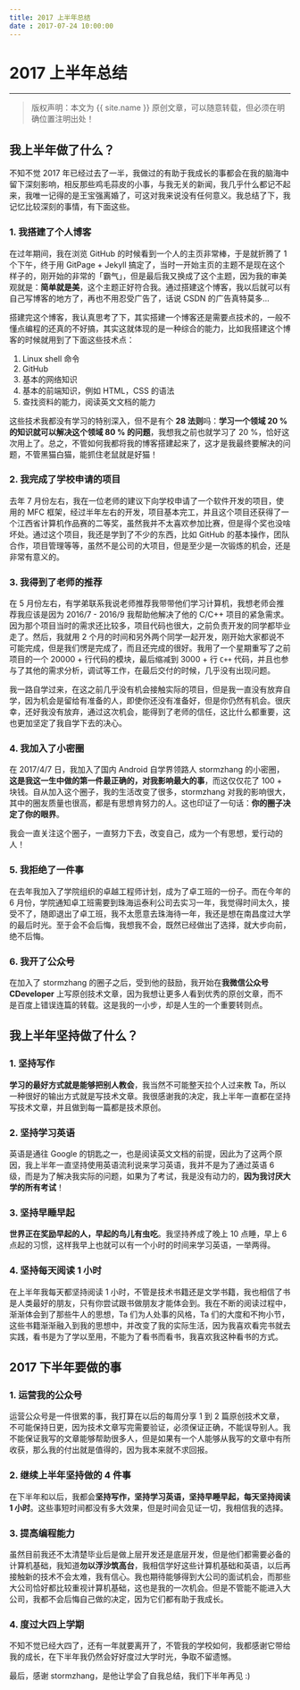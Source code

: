 ```yaml
---
title: 2017 上半年总结 
date : 2017-07-24 10:00:00
---
```


# 2017 上半年总结
***
> 版权声明：本文为 {{ site.name }} 原创文章，可以随意转载，但必须在明确位置注明出处！ 

## 我上半年做了什么？
不知不觉 2017 年已经过去了一半，我做过的有助于我成长的事都会在我的脑海中留下深刻影响，相反那些鸡毛蒜皮的小事，与我无关的新闻，我几乎什么都记不起来，我唯一记得的是王宝强离婚了，可这对我来说没有任何意义。我总结了下，我记忆比较深刻的事情，有下面这些。

### 1. 我搭建了个人博客
在过年期间，我在浏览 GitHub 的时候看到一个人的主页非常棒，于是就折腾了 1 个下午，终于用 GitPage + Jekyll 搞定了，当时一开始主页的主题不是现在这个样子的，刚开始的非常的「霸气」，但是最后我又换成了这个主题，因为我的审美观就是：**简单就是美**，这个主题正好符合我。通过搭建这个博客，我以后就可以有自己写博客的地方了，再也不用忍受广告了，话说 CSDN 的广告真特莫多...

搭建完这个博客，我认真思考了下，其实搭建一个博客还是需要点技术的，一般不懂点编程的还真的不好搞，其实这就体现的是一种综合的能力，比如我搭建这个博客的时候就用到了下面这些技术点：
1. Linux shell 命令
2. GitHub 
3. 基本的网络知识
4. 基本的前端知识，例如 HTML，CSS 的语法
5. 查找资料的能力，阅读英文文档的能力

这些技术我都没有学习的特别深入，但不是有个 **28 法则**吗：**学习一个领域 20 % 的知识就可以解决这个领域 80 % 的问题**，我想我之前也就学习了 20 %，恰好这次用上了。总之，不管如何我都将我的博客搭建起来了，这才是我最终要解决的问题，不管黑猫白猫，能抓住老鼠就是好猫！


### 2. 我完成了学校申请的项目
去年 7 月份左右，我在一位老师的建议下向学校申请了一个软件开发的项目，使用的 MFC 框架，经过半年左右的开发，项目基本完工，并且这个项目还获得了一个江西省计算机作品赛的二等奖，虽然我并不太喜欢参加比赛，但是得个奖也没啥坏处。通过这个项目，我还是学到了不少的东西，比如 GitHub 的基本操作，团队合作，项目管理等等，虽然不是公司的大项目，但是至少是一次锻炼的机会，还是非常有意义的。


### 3. 我得到了老师的推荐
在 5 月份左右，有学弟联系我说老师推荐我带带他们学习计算机，我想老师会推荐我应该是因为 2016/7 - 2016/9 我帮助他解决了他的 C/C++ 项目的紧急需求。因为那个项目当时的需求还比较多，项目代码也很大，之前负责开发的同学都毕业走了。然后，我就用 2 个月的时间和另外两个同学一起开发，刚开始大家都说不可能完成，但是我们愣是完成了，而且还完成的很好。我用了一个星期重写了之前项目的一个 20000 + 行代码的模块，最后缩减到 3000 + 行 `C++` 代码，并且也参与了其他的需求分析，调试等工作，在最后交付的时候，几乎没有出现问题。

我一路自学过来，在这之前几乎没有机会接触实际的项目，但是我一直没有放弃自学，因为机会是留给有准备的人，即使你还没有准备好，但是你仍然有机会。很庆幸，还好我没有放弃，通过这次机会，能得到了老师的信任，这比什么都重要，这也更加坚定了我自学下去的决心。


### 4. 我加入了小密圈
在 2017/4/7 日，我加入了国内 Android 自学界领路人 stormzhang 的小密圈，**这是我这一生中做的第一件最正确的，对我影响最大的事**，而这仅仅花了 100 + 块钱。自从加入这个圈子，我的生活改变了很多，stormzhang 对我的影响很大，其中的圈友质量也很高，都是有思想肯努力的人。这也印证了一句话：**你的圈子决定了你的眼界**。

我会一直关注这个圈子，一直努力下去，改变自己，成为一个有思想，爱行动的人！


### 5. 我拒绝了一件事
在去年我加入了学院组织的卓越工程师计划，成为了卓工班的一份子。而在今年的 6 月份，学院通知卓工班需要到珠海运泰利公司去实习一年，我觉得时间太久，接受不了，随即退出了卓工班，我不太愿意去珠海待一年，我还是想在南昌度过大学的最后时光。至于会不会后悔，我想我不会，既然已经做出了选择，就大步向前，绝不后悔。


### 6. 我开了公众号
在加入了 stormzhang 的圈子之后，受到他的鼓励，我开始在**我微信公众号 CDeveloper** 上写原创技术文章，因为我想让更多人看到优秀的原创文章，而不是百度上错误连篇的转载。这是我的一小步，却是人生的一个重要转则点。


## 我上半年坚持做了什么？
### 1. 坚持写作
**学习的最好方式就是能够把别人教会**，我当然不可能整天拉个人过来教 Ta，所以一种很好的输出方式就是写技术文章。我很感谢我的决定，我上半年一直都在坚持写技术文章，并且做到每一篇都是技术原创。

### 2. 坚持学习英语
英语是通往 Google 的钥匙之一，也是阅读英文文档的前提，因此为了这两个原因，我上半年一直坚持使用英语流利说来学习英语，我并不是为了通过英语 6 级，而是为了解决我实际的问题，如果为了考试，我是没有动力的，**因为我讨厌大学的所有考试**！


### 3. 坚持早睡早起
**世界正在奖励早起的人，早起的鸟儿有虫吃**。我坚持养成了晚上 10 点睡，早上 6 点起的习惯，这样我早上也就可以有一个小时的时间来学习英语，一举两得。

### 4. 坚持每天阅读 1 小时
在上半年我每天都坚持阅读 1 小时，不管是技术书籍还是文学书籍，我也相信了书是人类最好的朋友，只有你尝试跟书做朋友才能体会到。我在不断的阅读过程中，渐渐体会到了那些牛人的思想，Ta 们为人处事的风格，Ta 们的大度和不拘小节，这些书籍渐渐融入到我的思想中，并改变了我的实际生活，因为我喜欢看完书就去实践，看书是为了学以至用，不能为了看书而看书，我喜欢我这种看书的方式。


## 2017 下半年要做的事
### 1. 运营我的公众号
运营公众号是一件很累的事，我打算在以后的每周分享 1 到 2 篇原创技术文章，不可能保持日更，因为技术文章写完需要验证，必须保证正确，不能误导别人。我不能保证我写的文章能够帮助很多人，但是如果有一个人能够从我写的文章中有所收获，那么我的付出就是值得的，因为我本来就不求回报。

### 2. 继续上半年坚持做的 4 件事
在下半年和以后，我都会**坚持写作，坚持学习英语，坚持早睡早起，每天坚持阅读 1 小时**。这些事短时间都没有多大效果，但是时间会见证一切，我相信我的选择。

### 3. 提高编程能力
虽然目前我还不太清楚毕业后是做上层开发还是底层开发，但是他们都需要必备的计算机基础，我知道**勿以浮沙筑高台**，我相信学好这些计算机基础和英语，以后再接触新的技术不会太难，我有信心。我也期待能够得到大公司的面试机会，而那些大公司恰好都比较重视计算机基础，这也是我的一次机会。但是不管能不能进入大公司，我都不会后悔自己做的决定，因为它们都有助于我成长。

### 4. 度过大四上学期
不知不觉已经大四了，还有一年就要离开了，不管我的学校如何，我都感谢它带给我的成长，在下半年我仍然会好好度过大学时光，争取不留遗憾。


最后，感谢 stormzhang，是他让学会了自我总结，我们下半年再见 :)
